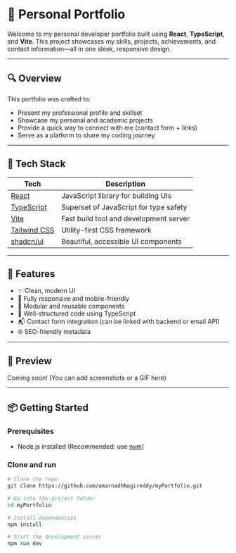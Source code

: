 # 🌟 Personal Portfolio

Welcome to my personal developer portfolio built using **React**, **TypeScript**, and **Vite**. This project showcases my skills, projects, achievements, and contact information—all in one sleek, responsive design.

---

## 🔍 Overview

This portfolio was crafted to:

- Present my professional profile and skillset
- Showcase my personal and academic projects
- Provide a quick way to connect with me (contact form + links)
- Serve as a platform to share my coding journey

---

## 🚀 Tech Stack

| Tech             | Description                                   |
|------------------|-----------------------------------------------|
| [React](https://reactjs.org/)         | JavaScript library for building UIs     |
| [TypeScript](https://www.typescriptlang.org/)  | Superset of JavaScript for type safety |
| [Vite](https://vitejs.dev/)           | Fast build tool and development server  |
| [Tailwind CSS](https://tailwindcss.com/) | Utility-first CSS framework             |
| [shadcn/ui](https://ui.shadcn.com/)   | Beautiful, accessible UI components     |

---

## 📁 Features

- ✨ Clean, modern UI
- 🎯 Fully responsive and mobile-friendly
- 🧩 Modular and reusable components
- 🧠 Well-structured code using TypeScript
- 📬 Contact form integration (can be linked with backend or email API)
- 🌐 SEO-friendly metadata

---

## 📸 Preview

Coming soon! (You can add screenshots or a GIF here)

---

## 📦 Getting Started

### Prerequisites
- Node.js installed (Recommended: use [nvm](https://github.com/nvm-sh/nvm))

### Clone and run

```bash
# Clone the repo
git clone https://github.com/amarnadhNagireddy/myPortfolio.git

# Go into the project folder
cd myPortfolio

# Install dependencies
npm install

# Start the development server
npm run dev
